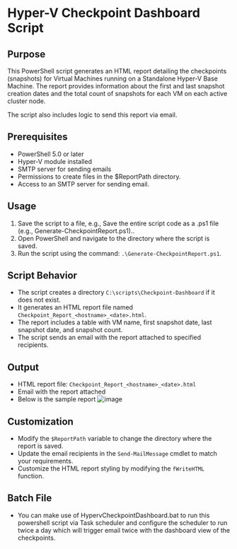 
# **Hyper-V Checkpoint Dashboard Script**

## Purpose
This PowerShell script generates an HTML report detailing the checkpoints (snapshots) for Virtual Machines running on a Standalone Hyper-V Base Machine. The report provides information about the first and last snapshot creation dates and the total count of snapshots for each VM on each active cluster node.

The script also includes logic to send this report via email.

## Prerequisites
- PowerShell 5.0 or later
- Hyper-V module installed
- SMTP server for sending emails
- Permissions to create files in the $ReportPath directory.  
- Access to an SMTP server for sending email.

## Usage
1. Save the script to a file, e.g., Save the entire script code as a .ps1 file (e.g., Generate-CheckpointReport.ps1)..
2. Open PowerShell and navigate to the directory where the script is saved.
3. Run the script using the command: `.\Generate-CheckpointReport.ps1`.

## Script Behavior
- The script creates a directory `C:\scripts\Checkpoint-Dashboard` if it does not exist.
- It generates an HTML report file named `Checkpoint_Report_<hostname>_<date>.html`.
- The report includes a table with VM name, first snapshot date, last snapshot date, and snapshot count.
- The script sends an email with the report attached to specified recipients.

## Output
- HTML report file: `Checkpoint_Report_<hostname>_<date>.html`
- Email with the report attached
- Below is the sample report
  ![image](https://github.com/user-attachments/assets/a7978468-7564-46f0-82c1-82c27df0b7bc)


## Customization
- Modify the `$ReportPath` variable to change the directory where the report is saved.
- Update the email recipients in the `Send-MailMessage` cmdlet to match your requirements.
- Customize the HTML report styling by modifying the `fWriteHTML` function.

## Batch File
- You can make use of HypervCheckpointDashboard.bat to run this powershell script via Task scheduler and configure the scheduler to run twice a day which will trigger email twice with the dashboard view of the checkpoints.
